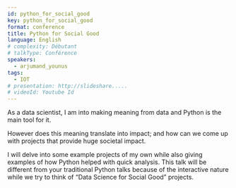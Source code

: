 ```yaml
---
id: python_for_social_good
key: python_for_social_good
format: conference
title: Python for Social Good
language: English
# complexity: Débutant
# talkType: Conférence
speakers:
  - arjumand_younus
tags:
  - IOT
# presentation: http://slideshare.....
# videoId: Youtube Id
---
```


As a data scientist, I am into making meaning from data and Python is the main tool for it.

However does this meaning translate into impact; and how can we come up with projects that provide huge societal impact.

I will delve into some example projects of my own while also giving examples of how Python helped with quick analysis.
This talk will be different from your traditional Python talks because of the interactive nature while we try to think of “Data Science for Social Good” projects.

